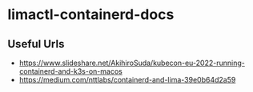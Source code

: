# limactl-containerd-docs

## Useful Urls

- https://www.slideshare.net/AkihiroSuda/kubecon-eu-2022-running-containerd-and-k3s-on-macos
- https://medium.com/nttlabs/containerd-and-lima-39e0b64d2a59
